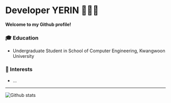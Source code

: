 # Developer YERIN 👩🏻‍💻

**Welcome to my Github profile!**  


### :mortar_board: Education 
- Undergraduate Student in School of Computer Engineering, Kwangwoon University 

### 🌟 Interests
- ...

------
![Github stats](https://github-readme-stats.vercel.app/api?username=rinrin529&show_icons=true&hide_border=true) 
